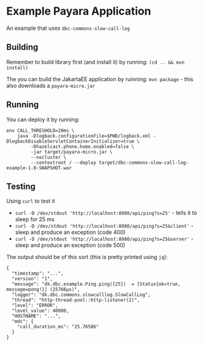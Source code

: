 # Example Payara Application

An example that uses `dbc-commons-slow-call-log`


## Building

Remember to build library first (and install it) by running: `(cd .. && mvn install)`

The you can build the JakartaEE application by ruinning: `mvn package` - this also downloads a `payara-micro.jar`

## Running
You can deploy it by running:
```
env CALL_THRESHOLD=20ms \
    java -Dlogback.configurationFile=$PWD/logback.xml -DlogbackDisableServletContainerInitializer=true \
         -Dhazelcast.phone.home.enabled=false \
         -jar target/payara-micro.jar \
         --nocluster \
         --contextroot / --deploy target/dbc-commons-slow-call-log-example-1.0-SNAPSHOT.war
```

## Testing

Using `curl` to test it
 * `curl -D /dev/stdout 'http://localhost:8080/api/ping?s=25'` - tells it to sleep for 25 ms
 * `curl -D /dev/stdout 'http://localhost:8080/api/ping?s=25&client'` - sleep and produce an exception (code 400)
 * `curl -D /dev/stdout 'http://localhost:8080/api/ping?s=25&server'` - sleep and produce an exception (code 500)

The output should be of this sort (this is pretty printed using `jq`):

```
{
  "timestamp": "...",
  "version": "1",
  "message": "dk.dbc.example.Ping.ping([25])  = [Status{ok=true, message=pong!}] (25766µs)",
  "logger": "dk.dbc.commons.slowcalllog.SlowCallLog",
  "thread": "http-thread-pool::http-listener(2)",
  "level": "ERROR",
  "level_value": 40000,
  "HOSTNAME": "...",
  "mdc": {
    "call_duration_ms": "25.76586"
  }
}
```